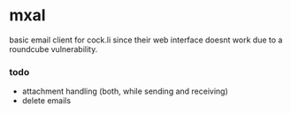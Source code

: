 # mxal
basic email client for cock.li since their web interface doesnt work due to a roundcube vulnerability.

### todo
- attachment handling (both, while sending and receiving)
- delete emails